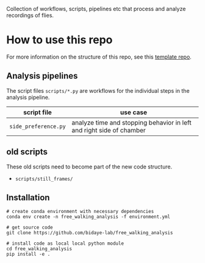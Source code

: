 Collection of workflows, scripts, pipelines etc that process and analyze recordings of flies.

# How to use this repo
For more information on the structure of this repo, 
see this [template repo](https://github.com/bidaye-lab/template_data_pipelines).

## Analysis pipelines
The script files `scripts/*.py` are workflows for the individual steps in the analysis pipeline.

|script file|use case|
|---|---|
|`side_preference.py`| analyze time and stopping behavior in left and right side of chamber|

## old scripts
These old scripts need to become part of the new code structure.
- `scripts/still_frames/`


## Installation
```
# create conda environment with necessary dependencies
conda env create -n free_walking_analysis -f environment.yml

# get source code
git clone https://github.com/bidaye-lab/free_walking_analysis

# install code as local local python module
cd free_walking_analysis
pip install -e .
```
